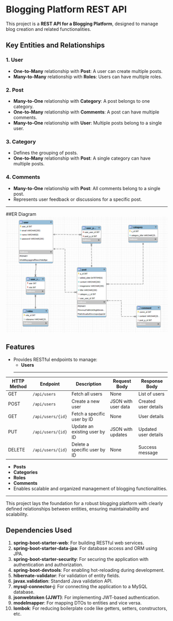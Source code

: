 # Blogging Platform REST API

This project is a **REST API for a Blogging Platform**, designed to manage blog creation and related functionalities.

## Key Entities and Relationships

### 1. **User**
- **One-to-Many** relationship with **Post**: A user can create multiple posts.
- **Many-to-Many** relationship with **Roles**: Users can have multiple roles.

### 2. **Post**
- **Many-to-One** relationship with **Category**: A post belongs to one category.
- **One-to-Many** relationship with **Comments**: A post can have multiple comments.
- **Many-to-One** relationship with **User**: Multiple posts belong to a single user.

### 3. **Category**
- Defines the grouping of posts.
- **One-to-Many** relationship with **Post**: A single category can have multiple posts.

### 4. **Comments**
- **Many-to-One** relationship with **Post**: All comments belong to a single post.
- Represents user feedback or discussions for a specific post.
---
##ER Diagram
![imGE](/src/main/resources/static/img/BlogERdiagram.PNG)

## Features
- Provides RESTful endpoints to manage:
  - **Users**
  ---
| HTTP Method | Endpoint             | Description                       | Request Body       | Response Body         |
|-------------|----------------------|-----------------------------------|--------------------|-----------------------|
| GET         | `/api/users`         | Fetch all users                  | None               | List of users         |
| POST        | `/api/users`         | Create a new user                | JSON with user data| Created user details  |
| GET         | `/api/users/{id}`    | Fetch a specific user by ID      | None               | User details          |
| PUT         | `/api/users/{id}`    | Update an existing user by ID    | JSON with updates  | Updated user details  |
| DELETE      | `/api/users/{id}`    | Delete a specific user by ID     | None               | Success message       |

  - **Posts**
  - **Categories**
  - **Roles**
  - **Comments**
- Enables scalable and organized management of blogging functionalities.

---

This project lays the foundation for a robust blogging platform with clearly defined relationships between entities, ensuring maintainability and scalability.

## Dependencies Used

1. **spring-boot-starter-web**: For building RESTful web services.
2. **spring-boot-starter-data-jpa**: For database access and ORM using JPA.
3. **spring-boot-starter-security**: For securing the application with authentication and authorization.
4. **spring-boot-devtools**: For enabling hot-reloading during development.
5. **hibernate-validator**: For validation of entity fields.
6. **javax.validation**: Standard Java validation API.
7. **mysql-connector-j**: For connecting the application to a MySQL database.
8. **jsonwebtoken (JJWT)**: For implementing JWT-based authentication.
9. **modelmapper**: For mapping DTOs to entities and vice versa.
10. **lombok**: For reducing boilerplate code like getters, setters, constructors, etc.















